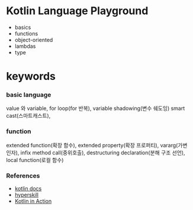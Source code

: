 # Kotlin Language Playground

- basics
- functions
- object-oriented
- lambdas
- type

# keywords

### basic language
value 와 variable,
for loop(for 반복),
variable shadowing(변수 쉐도잉)
smart cast(스마트캐스트),

### function
extended function(확장 함수), 
extended property(확장 프로퍼티), 
vararg(가변 인자),
infix method call(중위호출),
destructuring declaration(분해 구조 선언),
local function(로컬 함수)

### References

- [kotlin docs](https://kotlinlang.org/docs/basic-syntax.html)
- [hyperskill](https://hyperskill.org/tracks/18)
- [Kotlin in Action](http://www.yes24.com/Product/Goods/55148593)
